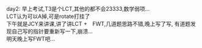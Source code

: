 day2:
早上考试,T3是个LCT,其他的都不会23333,数学弱项...  
LCT认为可以A掉,可是rotate打挂了  
下午就是JCY来讲课,讲了讲LCT +　FWT,几道题思路不错,晚上写了写,
有道题发现自己写的指针要重新写一下,崩溃...  
明天晚上写FWT吧...
